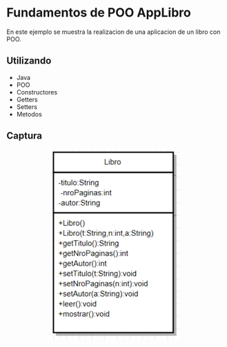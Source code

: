 # Fundamentos de POO AppLibro

En este ejemplo se muestra la realizacion de una aplicacion de un libro con POO.

## Utilizando

  * Java
  * POO
  * Constructores
  * Getters
  * Setters
  * Metodos

## Captura

<div align="center">
    <center>
        <img src="/img/captura1.png" width="300">
    </center>
</div>